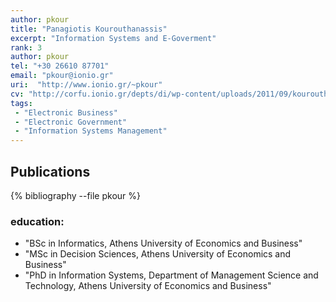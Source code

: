 ```yaml
---
author: pkour
title: "Panagiotis Kourouthanassis"
excerpt: "Information Systems and E-Goverment"
rank: 3
author: pkour
tel: "+30 26610 87701"
email: "pkour@ionio.gr"
uri:  "http://www.ionio.gr/~pkour"
cv: "http://corfu.ionio.gr/depts/di/wp-content/uploads/2011/09/kourouthanassis_cv_en_2011.pdf"
tags:
 - "Electronic Business"
 - "Electronic Government"
 - "Information Systems Management"
---
```



## Publications

{% bibliography --file pkour %}


### education:
  - "BSc in Informatics, Athens University of Economics and Business"
  - "MSc in Decision Sciences, Athens University of Economics and Business"
  - "PhD in Information Systems, Department of Management Science and Technology, Athens University of Economics and Business"
